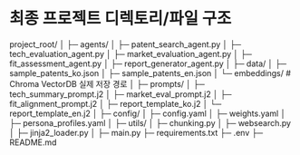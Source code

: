# 최종 프로젝트 디렉토리/파일 구조

project_root/
│
├─ agents/
│    ├─ patent_search_agent.py
│    ├─ tech_evaluation_agent.py
│    ├─ market_evaluation_agent.py
│    ├─ fit_assessment_agent.py
│    ├─ report_generator_agent.py
│
├─ data/
│    ├─ sample_patents_ko.json
│    ├─ sample_patents_en.json
│    └─ embeddings/            # Chroma VectorDB 실제 저장 경로
│
├─ prompts/
│    ├─ tech_summary_prompt.j2
│    ├─ market_eval_prompt.j2
│    ├─ fit_alignment_prompt.j2
│    ├─ report_template_ko.j2
│    └─ report_template_en.j2
│
├─ config/
│    ├─ config.yaml
│    ├─ weights.yaml
│    ├─ persona_profiles.yaml
│
├─ utils/
│    ├─ chunking.py
│    ├─ websearch.py
│    ├─ jinja2_loader.py
│
├─ main.py
├─ requirements.txt
├─ .env
├─ README.md

